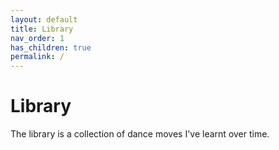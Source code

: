 ```yaml
---
layout: default
title: Library
nav_order: 1
has_children: true
permalink: /
---
```


# Library

The library is a collection of dance moves I've learnt over time.
